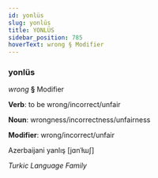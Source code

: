 ```yaml
---
id: yonlüs
slug: yonlüs
title: YONLÜS
sidebar_position: 785
hoverText: wrong § Modifier
---
```


### yonlüs

*wrong* **§** Modifier

**Verb**: to be wrong/incorrect/unfair

**Noun**: wrongness/incorrectness/unfairness

**Modifier**: wrong/incorrect/unfair

Azerbaijani yanlış [jɑnˈɫɯʃ]

*Turkic Language Family*